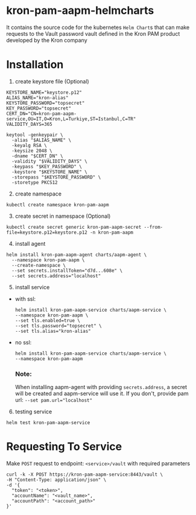 # kron-pam-aapm-helmcharts
It contains the source code for the kubernetes `Helm Chart`s that can make requests to the Vault password vault defined in the Kron PAM product developed by the Kron company


# Installation

1. create keystore file (Optional)
```
KEYSTORE_NAME="keystore.p12"
ALIAS_NAME="kron-alias"
KEYSTORE_PASSWORD="topsecret"
KEY_PASSWORD="topsecret"
CERT_DN="CN=kron-pam-aapm-service,OU=IT,O=Kron,L=Turkiye,ST=Istanbul,C=TR"
VALIDITY_DAYS=365

keytool -genkeypair \
  -alias "$ALIAS_NAME" \
  -keyalg RSA \
  -keysize 2048 \
  -dname "$CERT_DN" \
  -validity "$VALIDITY_DAYS" \
  -keypass "$KEY_PASSWORD" \
  -keystore "$KEYSTORE_NAME" \
  -storepass "$KEYSTORE_PASSWORD" \
  -storetype PKCS12
```

2. create namespace
```
kubectl create namespace kron-pam-aapm
```

3. create secret in namespace (Optional)
```
kubectl create secret generic kron-pam-aapm-secret --from-file=keystore.p12=keystore.p12 -n kron-pam-aapm
```

4. install agent 
```
helm install kron-pam-aapm-agent charts/aapm-agent \
  --namespace kron-pam-aapm \
  --create-namespace \
  --set secrets.installToken="d7d...608e" \
  --set secrets.address="localhost"
```
5. install service
  - with ssl:
    ```
    helm install kron-pam-aapm-service charts/aapm-service \
    --namespace kron-pam-aapm \
    --set tls.enabled=true \
    --set tls.password="topsecret" \
    --set tls.alias="kron-alias" 
    ```
  - no ssl:
    ```
    helm install kron-pam-aapm-service charts/aapm-service \
    --namespace kron-pam-aapm
    ```
    ### Note: 
    When installing aapm-agent with providing `secrets.address`, a secret will be created and aapm-service will use it. 
    If you don't, provide pam url: `--set pam.url="localhost"`
6. testing service
```
helm test kron-pam-aapm-service
```

# Requesting To Service

Make `POST` request to endpoint: `<service>/vault` with required parameters

```
curl -k -X POST https://kron-pam-aapm-service:8443/vault \
-H "Content-Type: application/json" \
-d '{
  "token": "<token>",
  "accountName": "<vault_name>",
  "accountPath": "<account_path>"
}'
```


